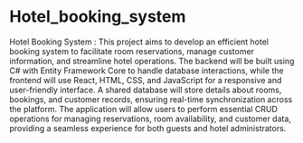 # Hotel_booking_system
Hotel Booking System :  This project aims to develop an efficient hotel booking system to facilitate room reservations, manage customer information, and streamline hotel operations. The backend will be built using C# with Entity Framework Core to handle database interactions, while the frontend will use React, HTML, CSS, and JavaScript for a responsive and user-friendly interface. A shared database will store details about rooms, bookings, and customer records, ensuring real-time synchronization across the platform. The application will allow users to perform essential CRUD operations for managing reservations, room availability, and customer data, providing a seamless experience for both guests and hotel administrators.
